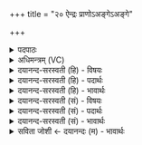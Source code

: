 +++
title = "२० ऐन्द्रः प्राणोऽअङ्गेऽअङ्गे"

+++
<details><summary>पदपाठः</summary>

ऐ॒न्द्रः। प्रा॒णः। अङ्गे॑ऽअङ्ग॒ इत्यङ्गे॑ऽअङ्गे। नि। दी॒ध्य॒त्। ऐ॒न्द्रः। उ॒दा॒न इत्यु॑त्ऽआ॒नः। अङ्गे॑ऽअङ्ग॒ इत्यङ्गे॑ऽअङ्गे। निधी॑त॒ इति॒ निऽधीतः। देव॑। त्व॒ष्ट॒। भूरि॑। ते॒। सꣳस॒मिति॒ सम्ऽस॑म्। ए॒तु॒। सल॒क्ष्मेति॒ सऽल॑क्ष्म। यत्। विषु॑रूप॒मिति॒ वि॒षु॑ऽरूपम्। भवा॑ति। दे॒व॒त्रेति॑ देव॒ऽत्रा। यन्त॑म्। अव॑से। सखा॑यः। अनु॑। त्वा॒। मा॒ता॒। पि॒तरः॑। म॒द॒न्तु॒। २०।
</details>

<details><summary>अधिमन्त्रम् (VC)</summary>

- त्वष्टा देवता
- दीर्घतमा ऋषिः
- ब्राह्मी त्रिष्टुप्
- धैवतः
</details>

<details><summary>दयानन्द-सरस्वती (हि) - विषयः</summary>

फिर संग्राम में वीर पुरुष आपस में कैसे वर्तें, यह उपदेश अगले मन्त्र में किया है ॥
</details>

<details><summary>दयानन्द-सरस्वती (हि) - पदार्थः</summary>

पदार्थान्वयभाषाः -  हे (त्वष्टः) शत्रुबलविदारक (देव) दिव्यविद्यासम्पन्न सेनापति ! आप (अवसे) रक्षा आदि के लिये (अङ्गे अङ्गे) जैसे अङ्ग-अङ्ग में (ऐन्द्रः) इन्द्र अर्थात् जीव जिस का देवता है, वह सब शरीर में ठहरनेवाला प्राणवायु सब वायुओं को तिरस्कार करता हुआ आप ही प्रकाशित होता है, वैसे आप संग्राम में सब शत्रुओं का तिरस्कार करते हुए (निदीध्यत्) प्रकाशित हूजिये अथवा (अङ्गे अङ्गे) जैसे अङ्ग-अङ्ग में (उदानः) अन्न आदि पदार्थों को ऊर्ध्व पहुँचानेवाला उदानवायु प्रवृत्त है, वैसे अपने विभव से सब वीरों को उन्नति देते हुए संग्राम में (निधीतः) निरन्तर स्थापित किये हुए के समान प्रकाशित हूजिये (यत्) जो (ते) आप का (विषुरूपम्) विविध रूप (सलक्ष्म) परस्पर युद्ध का लक्षण (भवाति) हो, वह (संग्रामे) संग्राम में (भूरि) विस्तार से (संसम्) (एतु) प्रवृत्त हो। हे सेनाध्यक्ष ! तेरी रक्षा के लिये सब शूरवीर पुरुष (सखायः) मित्र हो के वर्तें, (माता) माता (पितरः) पिता, चाचा, ताऊ, भृत्य और शुभचिन्तक (देवत्रा) देवों अर्थात् विद्वानों, धर्मयुक्त युद्ध और व्यवहार को (यन्तम्) प्राप्त होते हुए (त्वा) तेरा (अनुमदन्तु) अनुमोदन करें ॥२०॥
</details>

<details><summary>दयानन्द-सरस्वती (हि) - भावार्थः</summary>

भावार्थभाषाः -  सब प्राणियों का मित्रभाव वर्त्तनेवाला सेनापति जैसे प्रत्येक अङ्ग में प्राण और उदान प्रवर्त्तमान हैं, वैसे संग्राम में विचरता हुआ सेना और राजपुरुषों को हर्षित करके शत्रुओं को जीते ॥२०॥
</details>

<details><summary>दयानन्द-सरस्वती (सं) - विषयः</summary>

पुनस्तत्रान्योन्यं कथं वर्त्तेरन्नित्युपदिश्यते ॥
</details>

<details><summary>दयानन्द-सरस्वती (सं) - पदार्थः</summary>

पदार्थान्वयभाषाः -  हे त्वष्टर्देव सेनापते ! भगवन् अङ्गे अङ्गे ऐन्द्रः प्राण इवावसे संग्रामे निदीध्यत् यद्वा अङ्गे अङ्गे उदान इव संग्रामे निधीतो भवति। यत् ते तव विषुरूपं सलक्ष्म भवाति तत्संग्रामे भूरि यथा स्यात् तथा संसमेतु। सखायो माता पितरश्च देवत्रा धर्म्यं युद्धं व्यवहारं वा यन्तं त्वा त्वामनुमदन्तु ॥२०॥
</details>

<details><summary>दयानन्द-सरस्वती (सं) - भावार्थः</summary>

भावार्थभाषाः -  सेनापतिः सर्वमित्रोऽङ्गेऽङ्गे प्राण उदान इव संग्रामे विचरन् सेनास्थवीरान् प्रजास्थपुरुषांश्च हर्षयित्वा शत्रून् विजयीत ॥२०॥
</details>

<details><summary>सविता जोशी ← दयानन्दः (म) - भावार्थः</summary>

भावार्थभाषाः -  जसे शरीराच्या प्रत्येक अंगामध्ये प्राण व उदान असतात तसे सेनापतीने सर्व वीर पुरुषांशी मित्रभावाने मिळून मिसळून वागावे व युद्धामध्ये सेना व प्रजा यांना आनंदित करून शत्रूंना जिंकावे.
</details>